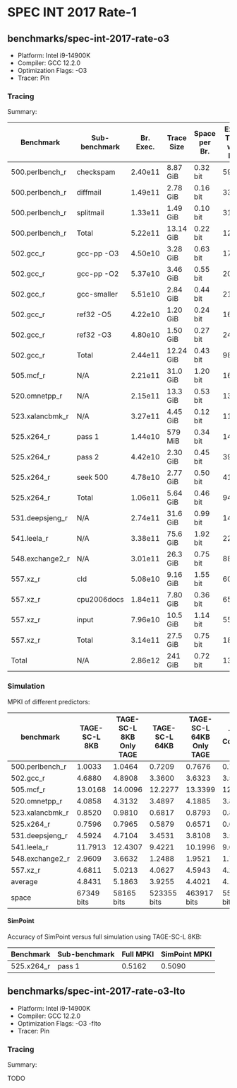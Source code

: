 # SPEC INT 2017 Rate-1

## benchmarks/spec-int-2017-rate-o3

- Platform: Intel i9-14900K
- Compiler: GCC 12.2.0
- Optimization Flags: -O3
- Tracer: Pin

### Tracing

Summary:

| Benchmark       | Sub-benchmark | Br. Exec. | Trace Size | Space per Br. | Exec. Time w/o Pin | Exec. Time w/Pin | Overhead |
|-----------------|---------------|-----------|------------|---------------|--------------------|------------------|----------|
| 500.perlbench_r | checkspam     | 2.40e11   | 8.87 GiB   | 0.32 bit      | 59s                | 6334s            | 107x     |
| 500.perlbench_r | diffmail      | 1.49e11   | 2.78 GiB   | 0.16 bit      | 33s                | 4615s            | 140x     |
| 500.perlbench_r | splitmail     | 1.33e11   | 1.49 GiB   | 0.10 bit      | 31s                | 3385s            | 109x     |
| 500.perlbench_r | Total         | 5.22e11   | 13.14 GiB  | 0.22 bit      | 123s               | 14334s           | 117x     |
| 502.gcc_r       | gcc-pp -O3    | 4.50e10   | 3.28 GiB   | 0.63 bit      | 17s                | 1625s            | 96x      |
| 502.gcc_r       | gcc-pp -O2    | 5.37e10   | 3.46 GiB   | 0.55 bit      | 20s                | 1930s            | 97x      |
| 502.gcc_r       | gcc-smaller   | 5.51e10   | 2.84 GiB   | 0.44 bit      | 21s                | 1830s            | 87x      |
| 502.gcc_r       | ref32 -O5     | 4.22e10   | 1.20 GiB   | 0.24 bit      | 16s                | 1369s            | 86x      |
| 502.gcc_r       | ref32 -O3     | 4.80e10   | 1.50 GiB   | 0.27 bit      | 24s                | 2209s            | 92x      |
| 502.gcc_r       | Total         | 2.44e11   | 12.24 GiB  | 0.43 bit      | 98s                | 8963s            | 91x      |
| 505.mcf_r       | N/A           | 2.21e11   | 31.0 GiB   | 1.20 bit      | 168s               | 4800s            | 29x      |
| 520.omnetpp_r   | N/A           | 2.15e11   | 13.3 GiB   | 0.53 bit      | 135s               | 7289s            | 54x      |
| 523.xalancbmk_r | N/A           | 3.27e11   | 4.45 GiB   | 0.12 bit      | 112s               | 8883s            | 79x      |
| 525.x264_r      | pass 1        | 1.44e10   | 579 MiB    | 0.34 bit      | 14s                | 348s             | 25x      |
| 525.x264_r      | pass 2        | 4.42e10   | 2.30 GiB   | 0.45 bit      | 39s                | 1202s            | 31x      |
| 525.x264_r      | seek 500      | 4.78e10   | 2.77 GiB   | 0.50 bit      | 41s                | 1258s            | 31x      |
| 525.x264_r      | Total         | 1.06e11   | 5.64 GiB   | 0.46 bit      | 94s                | 2808s            | 30x      |
| 531.deepsjeng_r | N/A           | 2.74e11   | 31.6 GiB   | 0.99 bit      | 140s               | 8093s            | 58x      |
| 541.leela_r     | N/A           | 3.38e11   | 75.6 GiB   | 1.92 bit      | 224s               | 8894s            | 40x      |
| 548.exchange2_r | N/A           | 3.01e11   | 26.3 GiB   | 0.75 bit      | 88s                | 6753s            | 77x      |
| 557.xz_r        | cld           | 5.08e10   | 9.16 GiB   | 1.55 bit      | 60s                | 1252s            | 21x      |
| 557.xz_r        | cpu2006docs   | 1.84e11   | 7.80 GiB   | 0.36 bit      | 65s                | 3923s            | 60x      |
| 557.xz_r        | input         | 7.96e10   | 10.5 GiB   | 1.14 bit      | 55s                | 1842s            | 33x      |
| 557.xz_r        | Total         | 3.14e11   | 27.5 GiB   | 0.75 bit      | 180s               | 7017s            | 39x      |
| Total           | N/A           | 2.86e12   | 241 GiB    | 0.72 bit      | 1362s              | 77834s           | 57x      |

### Simulation

MPKI of different predictors:

| benchmark       | TAGE-SC-L 8KB | TAGE-SC-L 8KB Only TAGE | TAGE-SC-L 64KB | TAGE-SC-L 64KB Only TAGE | TAGE-Cookbook | Andre Seznec Unlimited |
|-----------------|---------------|-------------------------|----------------|--------------------------|---------------|------------------------|
| 500.perlbench_r | 1.0033        | 1.0464                  | 0.7209         | 0.7676                   | 0.7774        | 0.4191                 |
| 502.gcc_r       | 4.6880        | 4.8908                  | 3.3600         | 3.6323                   | 3.5698        | 1.5747                 |
| 505.mcf_r       | 13.0168       | 14.0096                 | 12.2277        | 13.3399                  | 12.3923       | 10.7859                |
| 520.omnetpp_r   | 4.0858        | 4.3132                  | 3.4897         | 4.1885                   | 3.8276        | 2.7857                 |
| 523.xalancbmk_r | 0.8520        | 0.9810                  | 0.6817         | 0.8793                   | 0.8664        | 0.2289                 |
| 525.x264_r      | 0.7596        | 0.7965                  | 0.5879         | 0.6571                   | 0.6332        | 0.4523                 |
| 531.deepsjeng_r | 4.5924        | 4.7104                  | 3.4531         | 3.8108                   | 3.5525        | 2.1531                 |
| 541.leela_r     | 11.7913       | 12.4307                 | 9.4221         | 10.1996                  | 9.6553        | 6.8911                 |
| 548.exchange2_r | 2.9609        | 3.6632                  | 1.2488         | 1.9521                   | 1.7593        | 0.3846                 |
| 557.xz_r        | 4.6811        | 5.0213                  | 4.0627         | 4.5943                   | 4.2971        | 3.1187                 |
| average         | 4.8431        | 5.1863                  | 3.9255         | 4.4021                   | 4.1331        | 2.8794                 |
| space           | 67349 bits    | 58165 bits              | 523355 bits    | 463917 bits              | 558273 bits   | N/A                    |

#### SimPoint

Accuracy of SimPoint versus full simulation using TAGE-SC-L 8KB:

| Benchmark  | Sub-benchmark | Full MPKI | SimPoint MPKI |
|------------|---------------|-----------|---------------|
| 525.x264_r | pass 1        | 0.5162    | 0.5090        |

## benchmarks/spec-int-2017-rate-o3-lto

- Platform: Intel i9-14900K
- Compiler: GCC 12.2.0
- Optimization Flags: -O3 -flto
- Tracer: Pin

### Tracing

Summary:

TODO
